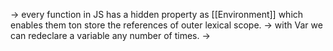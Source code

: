 -> every function in JS has a hidden property as [[Environment]] which enables them ton store the references of outer lexical scope.
-> with Var we can redeclare a variable any number of times.
->
